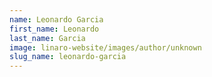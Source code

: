 ```yaml
---
name: Leonardo Garcia
first_name: Leonardo
last_name: Garcia
image: linaro-website/images/author/unknown
slug_name: leonardo-garcia
---
```



